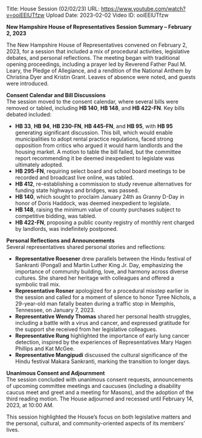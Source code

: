 Title: House Session (02/02/23)
URL: https://www.youtube.com/watch?v=ooiEElUTfzw
Upload Date: 2023-02-02
Video ID: ooiEElUTfzw

**New Hampshire House of Representatives Session Summary – February 2, 2023**

The New Hampshire House of Representatives convened on February 2, 2023, for a session that included a mix of procedural activities, legislative debates, and personal reflections. The meeting began with traditional opening proceedings, including a prayer led by Reverend Father Paul M. Leary, the Pledge of Allegiance, and a rendition of the National Anthem by Christina Dyer and Kristin Grant. Leaves of absence were noted, and guests were introduced.

**Consent Calendar and Bill Discussions**  
The session moved to the consent calendar, where several bills were removed or tabled, including **HB 140**, **HB 148**, and **HB 422-FN**. Key bills debated included:  
- **HB 33**, **HB 94**, **HB 230-FN**, **HB 445-FN**, and **HB 95**, with **HB 95** generating significant discussion. This bill, which would enable municipalities to adopt rental practice regulations, faced strong opposition from critics who argued it would harm landlords and the housing market. A motion to table the bill failed, but the committee report recommending it be deemed inexpedient to legislate was ultimately adopted.  
- **HB 295-FN**, requiring select board and school board meetings to be recorded and broadcast live online, was tabled.  
- **HB 412**, re-establishing a commission to study revenue alternatives for funding state highways and bridges, was passed.  
- **HB 140**, which sought to proclaim January 24th as Granny D-Day in honor of Doris Haddock, was deemed inexpedient to legislate.  
- **HB 148**, raising the minimum value of county purchases subject to competitive bidding, was tabled.  
- **HB 422-FN**, proposing a public county registry of monthly rent charged by landlords, was indefinitely postponed.  

**Personal Reflections and Announcements**  
Several representatives shared personal stories and reflections:  
- **Representative Roesener** drew parallels between the Hindu festival of Sankranti (Pongal) and Martin Luther King Jr. Day, emphasizing the importance of community building, love, and harmony across diverse cultures. She shared her heritage with colleagues and offered a symbolic trail mix.  
- **Representative Rosner** apologized for a procedural misstep earlier in the session and called for a moment of silence to honor Tyree Nichols, a 29-year-old man fatally beaten during a traffic stop in Memphis, Tennessee, on January 7, 2023.  
- **Representative Wendy Thomas** shared her personal health struggles, including a battle with a virus and cancer, and expressed gratitude for the support she received from her legislative colleagues.  
- **Representative Rung** highlighted the importance of early lung cancer detection, inspired by the experiences of Representatives Mary Hagen Phillips and Kat McGee.  
- **Representative Mangipudi** discussed the cultural significance of the Hindu festival Makara Sankranti, marking the transition to longer days.  

**Unanimous Consent and Adjournment**  
The session concluded with unanimous consent requests, announcements of upcoming committee meetings and caucuses (including a disability caucus meet and greet and a meeting for Masons), and the adoption of the third reading motion. The House adjourned and recessed until February 14, 2023, at 10:00 AM.  

This session highlighted the House’s focus on both legislative matters and the personal, cultural, and community-oriented aspects of its members’ lives.